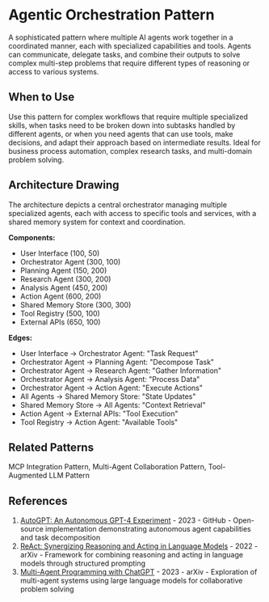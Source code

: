 # Agentic Orchestration Pattern

A sophisticated pattern where multiple AI agents work together in a coordinated manner, each with specialized capabilities and tools. Agents can communicate, delegate tasks, and combine their outputs to solve complex multi-step problems that require different types of reasoning or access to various systems.

## When to Use

Use this pattern for complex workflows that require multiple specialized skills, when tasks need to be broken down into subtasks handled by different agents, or when you need agents that can use tools, make decisions, and adapt their approach based on intermediate results. Ideal for business process automation, complex research tasks, and multi-domain problem solving.

## Architecture Drawing

The architecture depicts a central orchestrator managing multiple specialized agents, each with access to specific tools and services, with a shared memory system for context and coordination.

**Components:**
- User Interface (100, 50)
- Orchestrator Agent (300, 100)
- Planning Agent (150, 200)
- Research Agent (300, 200)
- Analysis Agent (450, 200)
- Action Agent (600, 200)
- Shared Memory Store (300, 300)
- Tool Registry (500, 100)
- External APIs (650, 100)

**Edges:**
- User Interface → Orchestrator Agent: "Task Request"
- Orchestrator Agent → Planning Agent: "Decompose Task"
- Orchestrator Agent → Research Agent: "Gather Information"
- Orchestrator Agent → Analysis Agent: "Process Data"
- Orchestrator Agent → Action Agent: "Execute Actions"
- All Agents → Shared Memory Store: "State Updates"
- Shared Memory Store → All Agents: "Context Retrieval"
- Action Agent → External APIs: "Tool Execution"
- Tool Registry → Action Agent: "Available Tools"

## Related Patterns

MCP Integration Pattern, Multi-Agent Collaboration Pattern, Tool-Augmented LLM Pattern

## References

1. [AutoGPT: An Autonomous GPT-4 Experiment](https://github.com/Significant-Gravitas/AutoGPT) - 2023 - GitHub - Open-source implementation demonstrating autonomous agent capabilities and task decomposition
2. [ReAct: Synergizing Reasoning and Acting in Language Models](https://arxiv.org/abs/2210.03629) - 2022 - arXiv - Framework for combining reasoning and acting in language models through structured prompting
3. [Multi-Agent Programming with ChatGPT](https://arxiv.org/abs/2308.10848) - 2023 - arXiv - Exploration of multi-agent systems using large language models for collaborative problem solving